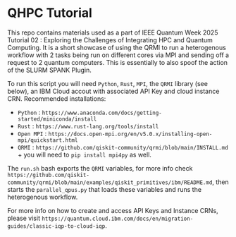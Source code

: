 # QHPC Tutorial
This repo contains materials used as a part of IEEE Quantum Week 2025 Tutorial 02 : Exploring the Challenges of Integrating HPC and Quantum Computing. It is a short showcase of using the QRMI to run a heterogenous workflow with 2 tasks being run on different cores via MPI and sending off a request to 2 quantum computers. This is essentially to also spoof the action of the SLURM SPANK Plugin.

To run this script you will need `Python`, `Rust`, `MPI`, the `QRMI` library (see below), an IBM Cloud accout with associated API Key and cloud instance CRN. Recommended installations:
  * `Python` : `https://www.anaconda.com/docs/getting-started/miniconda/install`
  * `Rust` : `https://www.rust-lang.org/tools/install`
  * `Open MPI` : `https://docs.open-mpi.org/en/v5.0.x/installing-open-mpi/quickstart.html`
  * `QRMI` : `https://github.com/qiskit-community/qrmi/blob/main/INSTALL.md` + you will need to `pip install mpi4py` as well.

The `run.sh` bash exports the `QRMI` variables, for more info check `https://github.com/qiskit-community/qrmi/blob/main/examples/qiskit_primitives/ibm/README.md`, then starts the `parallel_qpus.py` that loads these variables and runs the heterogenous workflow.

For more info on how to create and access API Keys and Instance CRNs, please visit `https://quantum.cloud.ibm.com/docs/en/migration-guides/classic-iqp-to-cloud-iqp`.
